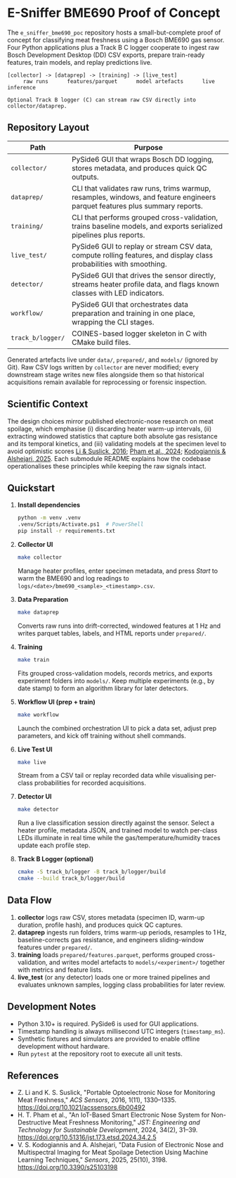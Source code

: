# E-Sniffer BME690 Proof of Concept

The `e_sniffer_bme690_poc` repository hosts a small-but-complete proof of concept for classifying meat freshness using a Bosch BME690 gas sensor. Four Python applications plus a Track B C logger cooperate to ingest raw Bosch Development Desktop (DD) CSV exports, prepare train-ready features, train models, and replay predictions live.

```
[collector] -> [dataprep] -> [training] -> [live_test]
     raw runs      features/parquet      model artefacts      live inference

Optional Track B logger (C) can stream raw CSV directly into collector/dataprep.
```

## Repository Layout

| Path | Purpose |
| ---- | ------- |
| `collector/` | PySide6 GUI that wraps Bosch DD logging, stores metadata, and produces quick QC outputs. |
| `dataprep/` | CLI that validates raw runs, trims warmup, resamples, windows, and feature engineers parquet features plus summary reports. |
| `training/` | CLI that performs grouped cross-validation, trains baseline models, and exports serialized pipelines plus reports. |
| `live_test/` | PySide6 GUI to replay or stream CSV data, compute rolling features, and display class probabilities with smoothing. |
| `detector/` | PySide6 GUI that drives the sensor directly, streams heater profile data, and flags known classes with LED indicators. |
| `workflow/` | PySide6 GUI that orchestrates data preparation and training in one place, wrapping the CLI stages. |
| `track_b/logger/` | COINES-based logger skeleton in C with CMake build files. |

Generated artefacts live under `data/`, `prepared/`, and `models/` (ignored by Git). Raw CSV logs written by `collector` are never modified; every downstream stage writes new files alongside them so that historical acquisitions remain available for reprocessing or forensic inspection.

## Scientific Context

The design choices mirror published electronic-nose research on meat spoilage, which emphasise (i) discarding heater warm-up intervals, (ii) extracting windowed statistics that capture both absolute gas resistance and its temporal kinetics, and (iii) validating models at the specimen level to avoid optimistic scores [Li & Suslick, 2016](https://doi.org/10.1021/acssensors.6b00492); [Pham et al., 2024](https://doi.org/10.51316/jst.173.etsd.2024.34.2.5); [Kodogiannis & Alshejari, 2025](https://doi.org/10.3390/s25103198). Each submodule README explains how the codebase operationalises these principles while keeping the raw signals intact.

## Quickstart

1. **Install dependencies**
   ```bash
   python -m venv .venv
   .venv/Scripts/Activate.ps1  # PowerShell
   pip install -r requirements.txt
   ```

2. **Collector UI**  
   ```bash
   make collector
   ```
   Manage heater profiles, enter specimen metadata, and press *Start* to warm the BME690 and log readings to `logs/<date>/bme690_<sample>_<timestamp>.csv`.

3. **Data Preparation**
   ```bash
   make dataprep
   ```
   Converts raw runs into drift-corrected, windowed features at 1 Hz and writes parquet tables, labels, and HTML reports under `prepared/`.

4. **Training**
   ```bash
   make train
   ```
   Fits grouped cross-validation models, records metrics, and exports experiment folders into `models/`. Keep multiple experiments (e.g., by date stamp) to form an algorithm library for later detectors.

5. **Workflow UI (prep + train)**
   ```bash
   make workflow
   ```
   Launch the combined orchestration UI to pick a data set, adjust prep parameters, and kick off training without shell commands.

6. **Live Test UI**
   ```bash
   make live
   ```
   Stream from a CSV tail or replay recorded data while visualising per-class probabilities for recorded acquisitions.

7. **Detector UI**
   ```bash
   make detector
   ```
   Run a live classification session directly against the sensor. Select a heater profile, metadata JSON, and trained model to watch per-class LEDs illuminate in real time while the gas/temperature/humidity traces update each profile step.

8. **Track B Logger (optional)**
   ```bash
   cmake -S track_b/logger -B track_b/logger/build
   cmake --build track_b/logger/build
   ```

## Data Flow

1. **collector** logs raw CSV, stores metadata (specimen ID, warm-up duration, profile hash), and produces quick QC captures.
2. **dataprep** ingests run folders, trims warm-up periods, resamples to 1 Hz, baseline-corrects gas resistance, and engineers sliding-window features under `prepared/`.
3. **training** loads `prepared/features.parquet`, performs grouped cross-validation, and writes model artefacts to `models/<experiment>/` together with metrics and feature lists.
4. **live_test** (or any detector) loads one or more trained pipelines and evaluates unknown samples, logging class probabilities for later review.

## Development Notes

- Python 3.10+ is required. PySide6 is used for GUI applications.
- Timestamp handling is always millisecond UTC integers (`timestamp_ms`).
- Synthetic fixtures and simulators are provided to enable offline development without hardware.
- Run `pytest` at the repository root to execute all unit tests.

## References

- Z. Li and K. S. Suslick, "Portable Optoelectronic Nose for Monitoring Meat Freshness," *ACS Sensors*, 2016, 1(11), 1330–1335. https://doi.org/10.1021/acssensors.6b00492
- H. T. Pham et al., "An IoT-Based Smart Electronic Nose System for Non-Destructive Meat Freshness Monitoring," *JST: Engineering and Technology for Sustainable Development*, 2024, 34(2), 31–39. https://doi.org/10.51316/jst.173.etsd.2024.34.2.5
- V. S. Kodogiannis and A. Alshejari, "Data Fusion of Electronic Nose and Multispectral Imaging for Meat Spoilage Detection Using Machine Learning Techniques," *Sensors*, 2025, 25(10), 3198. https://doi.org/10.3390/s25103198
